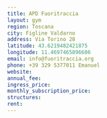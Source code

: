 ```yaml
---
title: APD Fuoritraccia
layout: gym
region: Toscana
city: Figline Valdarno
address: Via Torino 28
latitude: 43.6219482421875
longitude: 11.4697465896606
email: info@fuoritraccia.org
phone: +39 329 5377011 Emanuel 
website: 
annual_fee: 
ingress_price: 
monthly_subscription_price: 
structures: 
rent: 
---
```


